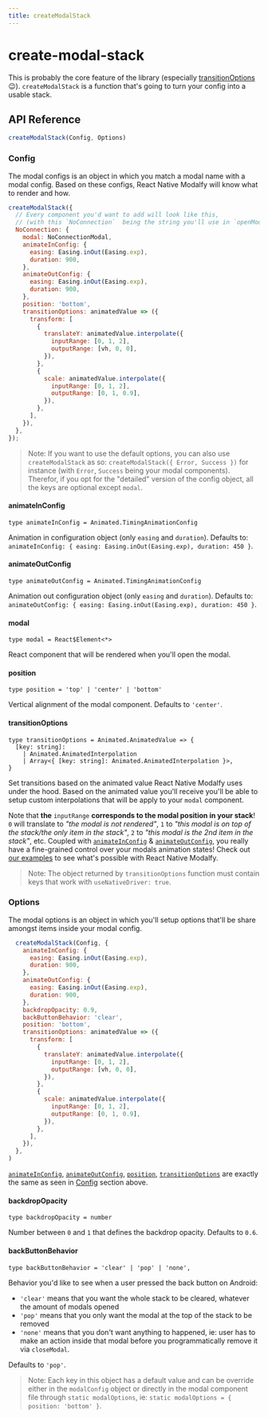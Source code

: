 ```yaml
---
title: createModalStack
---
```


# create-modal-stack

This is probably the core feature of the library \(especially [transitionOptions](create-modal-stack.md#transitionoptions) 😉\). `createModalStack` is a function that's going to turn your config into a usable stack.

## API Reference

```javascript
createModalStack(Config, Options)
```

### Config

The modal configs is an object in which you match a modal name with a modal config. Based on these configs, React Native Modalfy will know what to render and how.

```javascript
createModalStack({
  // Every component you'd want to add will look like this,
  // (with this `NoConnection`  being the string you'll use in `openModal`)
  NoConnection: {
    modal: NoConnectionModal,
    animateInConfig: {
      easing: Easing.inOut(Easing.exp),
      duration: 900,
    },
    animateOutConfig: {
      easing: Easing.inOut(Easing.exp),
      duration: 900,
    },
    position: 'bottom',
    transitionOptions: animatedValue => ({
      transform: [
        {
          translateY: animatedValue.interpolate({
            inputRange: [0, 1, 2],
            outputRange: [vh, 0, 0],
          }),
        },
        {
          scale: animatedValue.interpolate({
            inputRange: [0, 1, 2],
            outputRange: [0, 1, 0.9],
          }),
        },
      ],
    }),
  },
});
```

> Note: If you want to use the default options, you can also use `createModalStack` as so: `createModalStack({ Error, Success })` for instance \(with `Error`, `Success` being your modal components\). Therefor, if you opt for the "detailed" version of the config object, all the keys are optional except `modal`.

#### animateInConfig

```text
type animateInConfig = Animated.TimingAnimationConfig
```

Animation in configuration object \(only `easing` and `duration`\). Defaults to: `animateInConfig: { easing: Easing.inOut(Easing.exp), duration: 450 }`.

#### animateOutConfig

```text
type animateOutConfig = Animated.TimingAnimationConfig
```

Animation out configuration object \(only `easing` and `duration`\). Defaults to: `animateOutConfig: { easing: Easing.inOut(Easing.exp), duration: 450 }`.

#### modal

```text
type modal = React$Element<*>
```

React component that will be rendered when you'll open the modal.

#### position

```text
type position = 'top' | 'center' | 'bottom'
```

Vertical alignment of the modal component. Defaults to `'center'`.

#### transitionOptions

```text
type transitionOptions = Animated.AnimatedValue => {
  [key: string]:
    | Animated.AnimatedInterpolation
    | Array<{ [key: string]: Animated.AnimatedInterpolation }>,
}
```

Set transitions based on the animated value React Native Modalfy uses under the hood. Based on the animated value you'll receive you'll be able to setup custom interpolations that will be apply to your `modal` component.

Note that **the** `inputRange` **corresponds to the modal position in your stack**! `0` will translate to _"the modal is not rendered"_, `1` to _"this modal is on top of the stack/the only item in the stack"_, `2` to _"this modal is the 2nd item in the stack"_, etc. Coupled with [`animateInConfig`](create-modal-stack.md#animateinconfig) & [`animateOutConfig`](create-modal-stack.md#animateoutconfig), you really have a fine-grained control over your modals animation states! Check out [our examples](https://github.com/colorfy-software/react-native-modalfy/tree/master/examples) to see what's possible with React Native Modalfy.

> Note: The object returned by `transitionOptions` function must contain keys that work with `useNativeDriver: true`.

### Options

The modal options is an object in which you'll setup options that'll be share amongst items inside your modal config.

```javascript
  createModalStack(Config, {
    animateInConfig: {
      easing: Easing.inOut(Easing.exp),
      duration: 900,
    },
    animateOutConfig: {
      easing: Easing.inOut(Easing.exp),
      duration: 900,
    },
    backdropOpacity: 0.9,
    backButtonBehavior: 'clear',
    position: 'bottom',
    transitionOptions: animatedValue => ({
      transform: [
        {
          translateY: animatedValue.interpolate({
            inputRange: [0, 1, 2],
            outputRange: [vh, 0, 0],
          }),
        },
        {
          scale: animatedValue.interpolate({
            inputRange: [0, 1, 2],
            outputRange: [0, 1, 0.9],
          }),
        },
      ],
    }),
  },
)
```

[`animateInConfig`](create-modal-stack.md#animateinconfig), [`animateOutConfig`](create-modal-stack.md#animateoutconfig), [`position`](create-modal-stack.md#position), [`transitionOptions`](create-modal-stack.md#transitionoptions) are exactly the same as seen in [Config](create-modal-stack.md#config) section above.

#### backdropOpacity

```text
type backdropOpacity = number
```

Number between `0` and `1` that defines the backdrop opacity. Defaults to `0.6`.

#### backButtonBehavior

```text
type backButtonBehavior = 'clear' | 'pop' | 'none',
```

Behavior you'd like to see when a user pressed the back button on Android:

* `'clear'` means that you want the whole stack to be cleared, whatever the amount of modals opened
* `'pop'` means that you only want the modal at the top of the stack to be removed
* `'none'` means that you don't want anything to happened, ie: user has to make an action inside that modal before you programmatically remove it via `closeModal`.

Defaults to `'pop'`.

> Note: Each key in this object has a default value and can be override either in the `modalConfig` object or directly in the modal component file through `static modalOptions`, ie: `static modalOptions = { position: 'bottom' }`.

